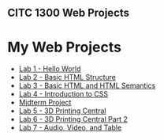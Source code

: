 ## CITC 1300 Web Projects
<h1>My Web Projects</h1>

<ul>
    <li><a href="hello_world/index.html" target="_blank">Lab 1 - Hello World</a></li>
    <li><a href="lab_2/index.html" target="_blank">Lab 2 - Basic HTML Structure</a></li>
    <li><a href="lab_3/index.html" target="_blank">Lab 3 - Basic HTML and HTML Semantics</a></li>
    <li><a href="lab_4/index.html" target="_blank">Lab 4 - Introduction to CSS</a></li>
    <li><a href="midterm/index.html" target="_blank">Midterm Project</a></li>
    <li><a href="lab_5/index.html" target="_blank">Lab 5 - 3D Printing Central</a></li>
    <li><a href="lab_6/index.html" target="_blank">Lab 6 - 3D Printing Central Part 2</a></li>
    <li><a href="lab_7/index.html" target="_blank">Lab 7 - Audio, Video, and Table</a></li>
</ul>